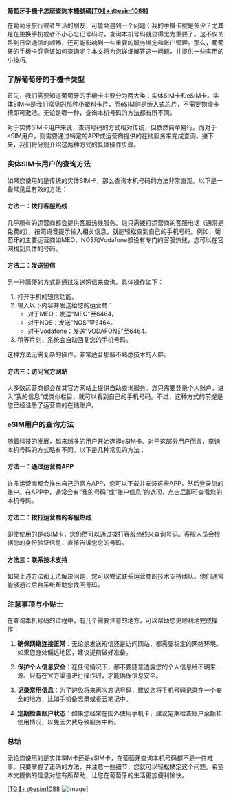 **葡萄牙手機卡怎麽查詢本機號碼[[TG💪+ @esim1088](https://t.me/s/esim1088)]**

在葡萄牙旅行或者生活的朋友，可能会遇到一个问题：我的手機卡號是多少？尤其是在更换手机或者不小心忘记号码时，查询本机号码就显得尤为重要了。这不仅关系到日常通信的顺畅，还可能影响到一些重要的服务绑定和账户管理。那么，葡萄牙的手機卡究竟该如何查询呢？本文将为您详细解答这一问题，并提供一些实用的小技巧。

### 了解葡萄牙的手機卡类型

首先，我们需要知道葡萄牙的手機卡主要分为两大类：实体SIM卡和eSIM卡。实体SIM卡是我们常见的那种小塑料卡片，而eSIM则是嵌入式芯片，不需要物理卡槽即可激活。无论是哪一种，查询本机号码的方法都有所不同。

对于实体SIM卡用户来说，查询号码的方式相对传统，但依然简单易行。而对于eSIM用户，则需要通过特定的APP或运营商提供的在线服务来完成查询。接下来，我们将分别介绍这两种方式的具体操作步骤。

### 实体SIM卡用户的查询方法

如果您使用的是传统的实体SIM卡，那么查询本机号码的方法非常直观。以下是一些常见且有效的方法：

#### 方法一：拨打客服热线
几乎所有的运营商都会提供客服热线服务。您只需拨打运营商的客服电话（通常是免费的），按照语音提示输入相关信息，就能轻松查到自己的手机号码。例如，葡萄牙的主要运营商如MEO、NOS和Vodafone都设有专门的客服热线，您可以在官网找到具体的号码。

#### 方法二：发送短信
另一种简便的方式是通过发送短信来查询。具体操作如下：
1. 打开手机的短信功能。
2. 输入以下内容并发送给您的运营商：
   - 对于MEO：发送“MEO”至6464。
   - 对于NOS：发送“NOS”至6464。
   - 对于Vodafone：发送“VODAFONE”至6464。
3. 稍等片刻，系统会自动回复您的手机号码。

这种方法无需复杂的操作，非常适合那些不熟悉技术的人群。

#### 方法三：访问官方网站
大多数运营商都会在其官方网站上提供自助查询服务。您只需要登录个人账户，进入“我的信息”或类似栏目，就可以看到自己的手机号码。不过，这种方式的前提是您已经注册了运营商的在线账户。

### eSIM用户的查询方法

随着科技的发展，越来越多的用户开始选择eSIM卡。对于这部分用户而言，查询本机号码的方式略有不同。以下是几种常见的方法：

#### 方法一：通过运营商APP
许多运营商都会推出自己的官方APP，您可以下载并安装这些APP，然后登录您的账户。在APP中，通常会有“我的号码”或“账户信息”的选项，点击后即可查看您的本机号码。

#### 方法二：拨打运营商的客服热线
即使使用的是eSIM卡，您仍然可以通过拨打客服热线来查询号码。客服人员会根据您的身份验证信息，直接告诉您您的号码。

#### 方法三：联系技术支持
如果上述方法都无法解决问题，您可以尝试联系运营商的技术支持团队。他们通常能够通过后台系统帮助您找回号码。

### 注意事项与小贴士

在查询本机号码的过程中，有几个需要注意的地方，可以帮助您更顺利地完成操作：

1. **确保网络连接正常**：无论是发送短信还是访问网站，都需要稳定的网络环境。如果您身处偏远地区，建议提前做好准备。
   
2. **保护个人信息安全**：在任何情况下，都不要随意透露您的个人信息给不明来源。只有在官方渠道进行操作时，才能确保信息安全。

3. **记录常用信息**：为了避免将来再次忘记号码，建议您将手机号码记录在一个安全的地方，比如手机备忘录或者云笔记中。

4. **定期检查账户状态**：如果您经常在国外使用手机卡，建议定期检查账户余额和使用情况，以免因欠费导致服务中断。

### 总结

无论您使用的是实体SIM卡还是eSIM卡，在葡萄牙查询本机号码都不是一件难事。只要掌握了正确的方法，并注意一些细节，您就可以轻松搞定这个问题。希望本文提供的信息对您有所帮助，让您在葡萄牙的生活更加便利愉快。

[[TG💪+ @esim1088](https://t.me/s/esim1088) ![Image](https://i.postimg.cc/4NQfJmqS/Snipaste-2025-05-13-00-14-12.png)]
